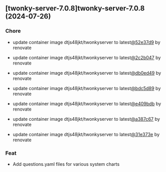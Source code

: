 

## [twonky-server-7.0.8]twonky-server-7.0.8 (2024-07-26)

### Chore



- update container image dtjs48jkt/twonkyserver to latest[@52e37d9](https://github.com/52e37d9) by renovate

- update container image dtjs48jkt/twonkyserver to latest[@2c2b047](https://github.com/2c2b047) by renovate

- update container image dtjs48jkt/twonkyserver to latest[@db0ed49](https://github.com/db0ed49) by renovate

- update container image dtjs48jkt/twonkyserver to latest[@bdc5d89](https://github.com/bdc5d89) by renovate

- update container image dtjs48jkt/twonkyserver to latest[@e409bdb](https://github.com/e409bdb) by renovate

- update container image dtjs48jkt/twonkyserver to latest[@a387c67](https://github.com/a387c67) by renovate

- update container image dtjs48jkt/twonkyserver to latest[@31e373e](https://github.com/31e373e) by renovate

### Feat



- Add questions.yaml files for various system charts